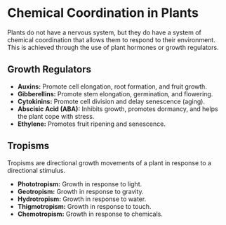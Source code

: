 
# Chemical Coordination in Plants

Plants do not have a nervous system, but they do have a system of chemical coordination that allows them to respond to their environment. This is achieved through the use of plant hormones or growth regulators.

## Growth Regulators

*   **Auxins:** Promote cell elongation, root formation, and fruit growth.
*   **Gibberellins:** Promote stem elongation, germination, and flowering.
*   **Cytokinins:** Promote cell division and delay senescence (aging).
*   **Abscisic Acid (ABA):** Inhibits growth, promotes dormancy, and helps the plant cope with stress.
*   **Ethylene:** Promotes fruit ripening and senescence.

## Tropisms

Tropisms are directional growth movements of a plant in response to a directional stimulus.

*   **Phototropism:** Growth in response to light.
*   **Geotropism:** Growth in response to gravity.
*   **Hydrotropism:** Growth in response to water.
*   **Thigmotropism:** Growth in response to touch.
*   **Chemotropism:** Growth in response to chemicals.

